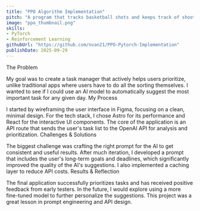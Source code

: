 ```yaml
---
title: "PPO Algorithm Implementation" 
pitch: "A program that tracks basketball shots and keeps track of shooting statistics using computer vision."
image: "ppo_thumbnail.png" 
skills:
- PyTorch
- Reinforcement Learning 
githubUrl: "https://github.com/nvan21/PPO-Pytorch-Implementation" 
publishDate: 2025-09-29
---
```

The Problem

My goal was to create a task manager that actively helps users prioritize, unlike traditional apps where users have to do all the sorting themselves. I wanted to see if I could use an AI model to automatically suggest the most important task for any given day.
My Process

I started by wireframing the user interface in Figma, focusing on a clean, minimal design. For the tech stack, I chose Astro for its performance and React for the interactive UI components. The core of the application is an API route that sends the user's task list to the OpenAI API for analysis and prioritization.
Challenges & Solutions

The biggest challenge was crafting the right prompt for the AI to get consistent and useful results. After much iteration, I developed a prompt that includes the user's long-term goals and deadlines, which significantly improved the quality of the AI's suggestions. I also implemented a caching layer to reduce API costs.
Results & Reflection

The final application successfully prioritizes tasks and has received positive feedback from early testers. In the future, I would explore using a more fine-tuned model to further personalize the suggestions. This project was a great lesson in prompt engineering and API design.